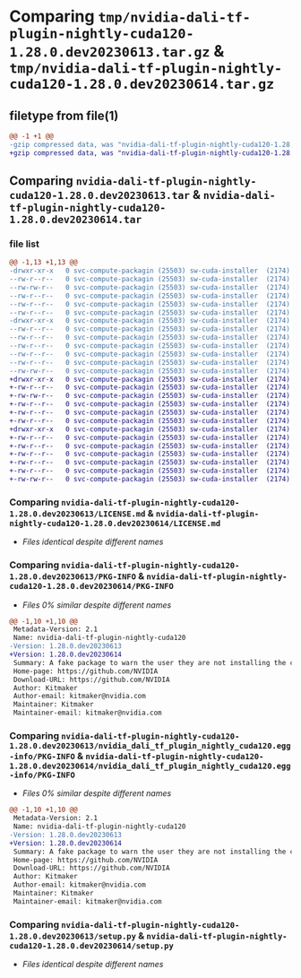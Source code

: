 # Comparing `tmp/nvidia-dali-tf-plugin-nightly-cuda120-1.28.0.dev20230613.tar.gz` & `tmp/nvidia-dali-tf-plugin-nightly-cuda120-1.28.0.dev20230614.tar.gz`

## filetype from file(1)

```diff
@@ -1 +1 @@
-gzip compressed data, was "nvidia-dali-tf-plugin-nightly-cuda120-1.28.0.dev20230613.tar", last modified: Tue Jun 13 16:03:36 2023, max compression
+gzip compressed data, was "nvidia-dali-tf-plugin-nightly-cuda120-1.28.0.dev20230614.tar", last modified: Wed Jun 14 16:43:33 2023, max compression
```

## Comparing `nvidia-dali-tf-plugin-nightly-cuda120-1.28.0.dev20230613.tar` & `nvidia-dali-tf-plugin-nightly-cuda120-1.28.0.dev20230614.tar`

### file list

```diff
@@ -1,13 +1,13 @@
-drwxr-xr-x   0 svc-compute-packagin (25503) sw-cuda-installer  (2174)        0 2023-06-13 16:03:36.120865 nvidia-dali-tf-plugin-nightly-cuda120-1.28.0.dev20230613/
--rw-r--r--   0 svc-compute-packagin (25503) sw-cuda-installer  (2174)      469 2023-06-13 16:03:36.000000 nvidia-dali-tf-plugin-nightly-cuda120-1.28.0.dev20230613/ERROR.txt
--rw-rw-r--   0 svc-compute-packagin (25503) sw-cuda-installer  (2174)    11336 2023-06-08 04:47:43.000000 nvidia-dali-tf-plugin-nightly-cuda120-1.28.0.dev20230613/LICENSE.md
--rw-r--r--   0 svc-compute-packagin (25503) sw-cuda-installer  (2174)       37 2023-06-13 16:03:36.000000 nvidia-dali-tf-plugin-nightly-cuda120-1.28.0.dev20230613/PACKAGE_NAME
--rw-r--r--   0 svc-compute-packagin (25503) sw-cuda-installer  (2174)     1708 2023-06-13 16:03:36.120865 nvidia-dali-tf-plugin-nightly-cuda120-1.28.0.dev20230613/PKG-INFO
--rw-r--r--   0 svc-compute-packagin (25503) sw-cuda-installer  (2174)      316 2023-06-13 16:03:36.000000 nvidia-dali-tf-plugin-nightly-cuda120-1.28.0.dev20230613/README.rst
-drwxr-xr-x   0 svc-compute-packagin (25503) sw-cuda-installer  (2174)        0 2023-06-13 16:03:36.120865 nvidia-dali-tf-plugin-nightly-cuda120-1.28.0.dev20230613/nvidia_dali_tf_plugin_nightly_cuda120.egg-info/
--rw-r--r--   0 svc-compute-packagin (25503) sw-cuda-installer  (2174)     1708 2023-06-13 16:03:36.000000 nvidia-dali-tf-plugin-nightly-cuda120-1.28.0.dev20230613/nvidia_dali_tf_plugin_nightly_cuda120.egg-info/PKG-INFO
--rw-r--r--   0 svc-compute-packagin (25503) sw-cuda-installer  (2174)      297 2023-06-13 16:03:36.000000 nvidia-dali-tf-plugin-nightly-cuda120-1.28.0.dev20230613/nvidia_dali_tf_plugin_nightly_cuda120.egg-info/SOURCES.txt
--rw-r--r--   0 svc-compute-packagin (25503) sw-cuda-installer  (2174)        1 2023-06-13 16:03:36.000000 nvidia-dali-tf-plugin-nightly-cuda120-1.28.0.dev20230613/nvidia_dali_tf_plugin_nightly_cuda120.egg-info/dependency_links.txt
--rw-r--r--   0 svc-compute-packagin (25503) sw-cuda-installer  (2174)       22 2023-06-13 16:03:36.000000 nvidia-dali-tf-plugin-nightly-cuda120-1.28.0.dev20230613/nvidia_dali_tf_plugin_nightly_cuda120.egg-info/top_level.txt
--rw-r--r--   0 svc-compute-packagin (25503) sw-cuda-installer  (2174)       38 2023-06-13 16:03:36.120865 nvidia-dali-tf-plugin-nightly-cuda120-1.28.0.dev20230613/setup.cfg
--rw-rw-r--   0 svc-compute-packagin (25503) sw-cuda-installer  (2174)     4560 2023-06-08 04:47:43.000000 nvidia-dali-tf-plugin-nightly-cuda120-1.28.0.dev20230613/setup.py
+drwxr-xr-x   0 svc-compute-packagin (25503) sw-cuda-installer  (2174)        0 2023-06-14 16:43:33.714856 nvidia-dali-tf-plugin-nightly-cuda120-1.28.0.dev20230614/
+-rw-r--r--   0 svc-compute-packagin (25503) sw-cuda-installer  (2174)      469 2023-06-14 16:43:33.000000 nvidia-dali-tf-plugin-nightly-cuda120-1.28.0.dev20230614/ERROR.txt
+-rw-rw-r--   0 svc-compute-packagin (25503) sw-cuda-installer  (2174)    11336 2023-06-14 04:38:44.000000 nvidia-dali-tf-plugin-nightly-cuda120-1.28.0.dev20230614/LICENSE.md
+-rw-r--r--   0 svc-compute-packagin (25503) sw-cuda-installer  (2174)       37 2023-06-14 16:43:33.000000 nvidia-dali-tf-plugin-nightly-cuda120-1.28.0.dev20230614/PACKAGE_NAME
+-rw-r--r--   0 svc-compute-packagin (25503) sw-cuda-installer  (2174)     1708 2023-06-14 16:43:33.714856 nvidia-dali-tf-plugin-nightly-cuda120-1.28.0.dev20230614/PKG-INFO
+-rw-r--r--   0 svc-compute-packagin (25503) sw-cuda-installer  (2174)      316 2023-06-14 16:43:33.000000 nvidia-dali-tf-plugin-nightly-cuda120-1.28.0.dev20230614/README.rst
+drwxr-xr-x   0 svc-compute-packagin (25503) sw-cuda-installer  (2174)        0 2023-06-14 16:43:33.714856 nvidia-dali-tf-plugin-nightly-cuda120-1.28.0.dev20230614/nvidia_dali_tf_plugin_nightly_cuda120.egg-info/
+-rw-r--r--   0 svc-compute-packagin (25503) sw-cuda-installer  (2174)     1708 2023-06-14 16:43:33.000000 nvidia-dali-tf-plugin-nightly-cuda120-1.28.0.dev20230614/nvidia_dali_tf_plugin_nightly_cuda120.egg-info/PKG-INFO
+-rw-r--r--   0 svc-compute-packagin (25503) sw-cuda-installer  (2174)      297 2023-06-14 16:43:33.000000 nvidia-dali-tf-plugin-nightly-cuda120-1.28.0.dev20230614/nvidia_dali_tf_plugin_nightly_cuda120.egg-info/SOURCES.txt
+-rw-r--r--   0 svc-compute-packagin (25503) sw-cuda-installer  (2174)        1 2023-06-14 16:43:33.000000 nvidia-dali-tf-plugin-nightly-cuda120-1.28.0.dev20230614/nvidia_dali_tf_plugin_nightly_cuda120.egg-info/dependency_links.txt
+-rw-r--r--   0 svc-compute-packagin (25503) sw-cuda-installer  (2174)       22 2023-06-14 16:43:33.000000 nvidia-dali-tf-plugin-nightly-cuda120-1.28.0.dev20230614/nvidia_dali_tf_plugin_nightly_cuda120.egg-info/top_level.txt
+-rw-r--r--   0 svc-compute-packagin (25503) sw-cuda-installer  (2174)       38 2023-06-14 16:43:33.714856 nvidia-dali-tf-plugin-nightly-cuda120-1.28.0.dev20230614/setup.cfg
+-rw-rw-r--   0 svc-compute-packagin (25503) sw-cuda-installer  (2174)     4560 2023-06-14 04:38:44.000000 nvidia-dali-tf-plugin-nightly-cuda120-1.28.0.dev20230614/setup.py
```

### Comparing `nvidia-dali-tf-plugin-nightly-cuda120-1.28.0.dev20230613/LICENSE.md` & `nvidia-dali-tf-plugin-nightly-cuda120-1.28.0.dev20230614/LICENSE.md`

 * *Files identical despite different names*

### Comparing `nvidia-dali-tf-plugin-nightly-cuda120-1.28.0.dev20230613/PKG-INFO` & `nvidia-dali-tf-plugin-nightly-cuda120-1.28.0.dev20230614/PKG-INFO`

 * *Files 0% similar despite different names*

```diff
@@ -1,10 +1,10 @@
 Metadata-Version: 2.1
 Name: nvidia-dali-tf-plugin-nightly-cuda120
-Version: 1.28.0.dev20230613
+Version: 1.28.0.dev20230614
 Summary: A fake package to warn the user they are not installing the correct package.
 Home-page: https://github.com/NVIDIA
 Download-URL: https://github.com/NVIDIA
 Author: Kitmaker
 Author-email: kitmaker@nvidia.com
 Maintainer: Kitmaker
 Maintainer-email: kitmaker@nvidia.com
```

### Comparing `nvidia-dali-tf-plugin-nightly-cuda120-1.28.0.dev20230613/nvidia_dali_tf_plugin_nightly_cuda120.egg-info/PKG-INFO` & `nvidia-dali-tf-plugin-nightly-cuda120-1.28.0.dev20230614/nvidia_dali_tf_plugin_nightly_cuda120.egg-info/PKG-INFO`

 * *Files 0% similar despite different names*

```diff
@@ -1,10 +1,10 @@
 Metadata-Version: 2.1
 Name: nvidia-dali-tf-plugin-nightly-cuda120
-Version: 1.28.0.dev20230613
+Version: 1.28.0.dev20230614
 Summary: A fake package to warn the user they are not installing the correct package.
 Home-page: https://github.com/NVIDIA
 Download-URL: https://github.com/NVIDIA
 Author: Kitmaker
 Author-email: kitmaker@nvidia.com
 Maintainer: Kitmaker
 Maintainer-email: kitmaker@nvidia.com
```

### Comparing `nvidia-dali-tf-plugin-nightly-cuda120-1.28.0.dev20230613/setup.py` & `nvidia-dali-tf-plugin-nightly-cuda120-1.28.0.dev20230614/setup.py`

 * *Files identical despite different names*

